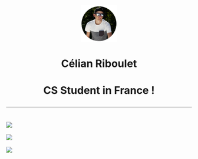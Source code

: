 <p align="center"> 
  <img width="100" src="https://raw.githubusercontent.com/celian-rib/celian-rib/main/githubpic.png"/>
  <h1 align="center">Célian Riboulet<h1/>
<p/>
<p align="center"> 
  CS Student in France !
<p/>
  
***


  <img align="center" src="https://github-readme-stats.vercel.app/api?username=celian-rib&count_private=true&show_icons=true&theme=dracula&hide_border=true"> <br />
  <img align="center" src="https://github-readme-stats.vercel.app/api/top-langs/?username=celian-rib&count_private=true&show_icons=true&theme=dracula&hide_border=true&layout=compact"> <br />
  <img align="center" src="https://github-readme-stats.vercel.app/api/wakatime?username=celian_rib&theme=dracula&hide_border=true&layout=compact"> <br />

